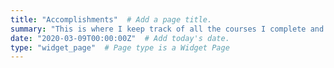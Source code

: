 ```yaml
---
title: "Accomplishments"  # Add a page title.
summary: "This is where I keep track of all the courses I complete and noteworthy events I attend."  # Add a page description.
date: "2020-03-09T00:00:00Z"  # Add today's date.
type: "widget_page"  # Page type is a Widget Page
---
```

